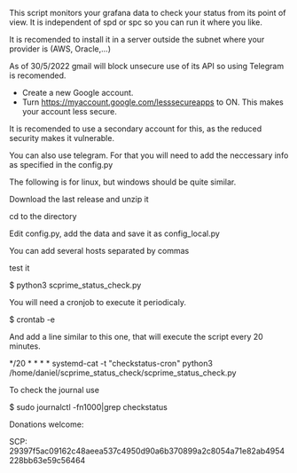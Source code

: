 This script monitors your grafana data to check your status from its point of view. It is independent of spd or spc so you can run it where you like.

It is recomended to install it in a server outside the subnet where your provider is (AWS, Oracle,...)

As of 30/5/2022 gmail will block unsecure use of its API so using Telegram is recomended.

- Create a new Google account.
- Turn https://myaccount.google.com/lesssecureapps to ON. This makes your account less secure.

It is recomended to use a secondary account for this, as the reduced security makes it vulnerable.

You can also use telegram. For that you will need to add the neccessary info as specified in the config.py

The following is for linux, but windows should be quite similar.

Download the last release and unzip it

cd to the directory

Edit config.py, add the data and save it as config_local.py

You can add several hosts separated by commas

test it 

$ python3 scprime_status_check.py

You will need a cronjob to execute it periodicaly.

$ crontab -e

And add a line similar to this one, that will execute the script every 20 minutes.

*/20 * * * * systemd-cat -t "checkstatus-cron" python3 /home/daniel/scprime_status_check/scprime_status_check.py

To check the journal use

$ sudo journalctl -fn1000|grep checkstatus

Donations welcome:

SCP: 29397f5ac09162c48aeea537c4950d90a6b370899a2c8054a71e82ab4954228bb63e59c56464
